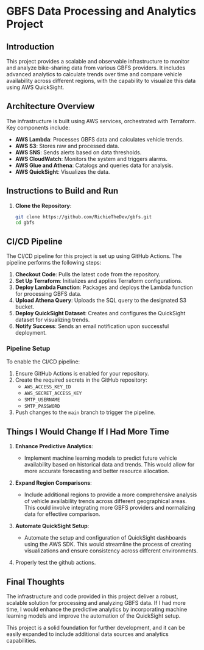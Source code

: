 # GBFS Data Processing and Analytics Project

## Introduction

This project provides a scalable and observable infrastructure to monitor and analyze bike-sharing data from various GBFS providers. It includes advanced analytics to calculate trends over time and compare vehicle availability across different regions, with the capability to visualize this data using AWS QuickSight.

## Architecture Overview

The infrastructure is built using AWS services, orchestrated with Terraform. Key components include:

- **AWS Lambda**: Processes GBFS data and calculates vehicle trends.
- **AWS S3**: Stores raw and processed data.
- **AWS SNS**: Sends alerts based on data thresholds.
- **AWS CloudWatch**: Monitors the system and triggers alarms.
- **AWS Glue and Athena**: Catalogs and queries data for analysis.
- **AWS QuickSight**: Visualizes the data.

## Instructions to Build and Run

1. **Clone the Repository**:
   ```bash
   git clone https://github.com/RichieTheDev/gbfs.git
   cd gbfs
   ```

## CI/CD Pipeline

The CI/CD pipeline for this project is set up using GitHub Actions. The pipeline performs the following steps:

1. **Checkout Code**: Pulls the latest code from the repository.
2. **Set Up Terraform**: Initializes and applies Terraform configurations.
3. **Deploy Lambda Function**: Packages and deploys the Lambda function for processing GBFS data.
4. **Upload Athena Query**: Uploads the SQL query to the designated S3 bucket.
5. **Deploy QuickSight Dataset**: Creates and configures the QuickSight dataset for visualizing trends.
6. **Notify Success**: Sends an email notification upon successful deployment.

### Pipeline Setup

To enable the CI/CD pipeline:

1. Ensure GitHub Actions is enabled for your repository.
2. Create the required secrets in the GitHub repository:
   - `AWS_ACCESS_KEY_ID`
   - `AWS_SECRET_ACCESS_KEY`
   - `SMTP_USERNAME`
   - `SMTP_PASSWORD`
3. Push changes to the `main` branch to trigger the pipeline.

## Things I Would Change If I Had More Time

1. **Enhance Predictive Analytics**:

   - Implement machine learning models to predict future vehicle availability based on historical data and trends. This would allow for more accurate forecasting and better resource allocation.

2. **Expand Region Comparisons**:

   - Include additional regions to provide a more comprehensive analysis of vehicle availability trends across different geographical areas. This could involve integrating more GBFS providers and normalizing data for effective comparison.

3. **Automate QuickSight Setup**:
   - Automate the setup and configuration of QuickSight dashboards using the AWS SDK. This would streamline the process of creating visualizations and ensure consistency across different environments.

4. Properly test the github actions.

## Final Thoughts

The infrastructure and code provided in this project deliver a robust, scalable solution for processing and analyzing GBFS data. If I had more time, I would enhance the predictive analytics by incorporating machine learning models and improve the automation of the QuickSight setup.

This project is a solid foundation for further development, and it can be easily expanded to include additional data sources and analytics capabilities.
